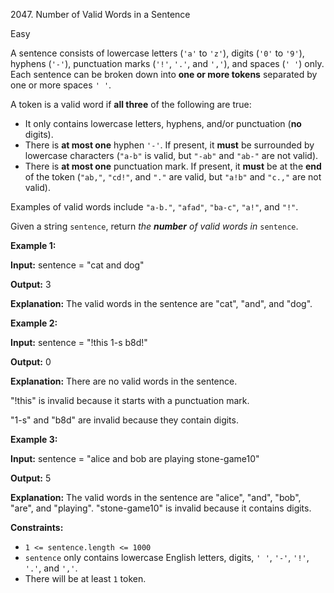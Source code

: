2047\. Number of Valid Words in a Sentence

Easy

A sentence consists of lowercase letters (`'a'` to `'z'`), digits (`'0'` to `'9'`), hyphens (`'-'`), punctuation marks (`'!'`, `'.'`, and `','`), and spaces (`' '`) only. Each sentence can be broken down into **one or more tokens** separated by one or more spaces `' '`.

A token is a valid word if **all three** of the following are true:

*   It only contains lowercase letters, hyphens, and/or punctuation (**no** digits).
*   There is **at most one** hyphen `'-'`. If present, it **must** be surrounded by lowercase characters (`"a-b"` is valid, but `"-ab"` and `"ab-"` are not valid).
*   There is **at most one** punctuation mark. If present, it **must** be at the **end** of the token (`"ab,"`, `"cd!"`, and `"."` are valid, but `"a!b"` and `"c.,"` are not valid).

Examples of valid words include `"a-b."`, `"afad"`, `"ba-c"`, `"a!"`, and `"!"`.

Given a string `sentence`, return _the **number** of valid words in_ `sentence`.

**Example 1:**

**Input:** sentence = "cat and dog"

**Output:** 3

**Explanation:** The valid words in the sentence are "cat", "and", and "dog".

**Example 2:**

**Input:** sentence = "!this 1-s b8d!"

**Output:** 0

**Explanation:** There are no valid words in the sentence. 

"!this" is invalid because it starts with a punctuation mark. 

"1-s" and "b8d" are invalid because they contain digits.

**Example 3:**

**Input:** sentence = "alice and bob are playing stone-game10"

**Output:** 5

**Explanation:** The valid words in the sentence are "alice", "and", "bob", "are", and "playing". "stone-game10" is invalid because it contains digits.

**Constraints:**

*   `1 <= sentence.length <= 1000`
*   `sentence` only contains lowercase English letters, digits, `' '`, `'-'`, `'!'`, `'.'`, and `','`.
*   There will be at least `1` token.